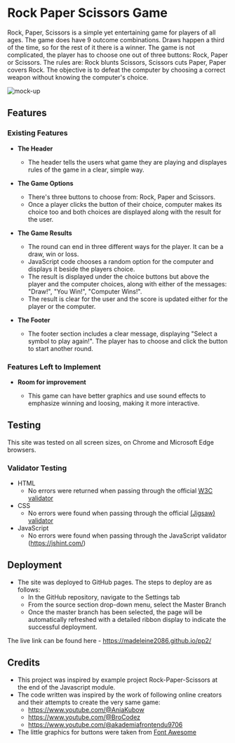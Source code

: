 # Rock Paper Scissors Game

Rock, Paper, Scissors is a simple yet entertaining game for players of all ages. The game does have 9 outcome combinations. Draws happen a third of the time, so for the rest of it there is a winner. The game is not complicated, the player has to choose one out of three buttons: Rock, Paper or Scissors. The rules are: Rock blunts Scissors, Scissors cuts Paper, Paper covers Rock. The objective is to defeat the computer by choosing a correct weapon without knowing the computer's choice.

![mock-up](https://github.com/madeleine2086/Game-Rock-Paper-Scissors/assets/136820651/881a5d56-bd5f-4a7d-bcf8-6eb6e78a19a1)

## Features

### Existing Features

- __The Header__

  - The header tells the users what game they are playing and displayes rules of the game in a clear, simple way.

- __The Game Options__

  - There's three buttons to choose from: Rock, Paper and Scissors.
  - Once a player clicks the button of their choice, computer makes its choice too and both choices are displayed along with the result for the user.

- __The Game Results__

  - The round can end in three different ways for the player. It can be a draw, win or loss.
  - JavaScript code chooses a random option for the computer and displays it beside the players choice.
  - The result is displayed under the choice buttons but above the player and the computer choices, along with either of the messages: "Draw!", "You Win!", "Computer Wins!".
  - The result is clear for the user and the score is updated either for the player or the computer.

- __The Footer__

  - The footer section includes a clear message, displaying "Select a symbol to play again!". The player has to choose and click the button to start another round.

### Features Left to Implement

- __Room for improvement__
  
  - This game can have better graphics and use sound effects to emphasize winning and loosing, making it more interactive.
  
## Testing

This site was tested on all screen sizes, on Chrome and Microsoft Edge browsers.

### Validator Testing

- HTML
  - No errors were returned when passing through the official [W3C validator](https://validator.w3.org/nu/?doc=https%3A%2F%2Fcode-institute-org.github.io%2Flove-running-2.0%2Findex.html)
- CSS
  - No errors were found when passing through the official [(Jigsaw) validator](https://jigsaw.w3.org/css-validator/validator?uri=https%3A%2F%2Fvalidator.w3.org%2Fnu%2F%3Fdoc%3Dhttps%253A%252F%252Fcode-institute-org.github.io%252Flove-running-2.0%252Findex.html&profile=css3svg&usermedium=all&warning=1&vextwarning=&lang=en#css)
- JavaScript
  - No errors were found when passing through the JavaScript validator (<https://jshint.com/>)

## Deployment

- The site was deployed to GitHub pages. The steps to deploy are as follows:
  - In the GitHub repository, navigate to the Settings tab
  - From the source section drop-down menu, select the Master Branch
  - Once the master branch has been selected, the page will be automatically refreshed with a detailed ribbon display to indicate the successful deployment.

The live link can be found here - <https://madeleine2086.github.io/pp2/>

## Credits

- This project was inspired by example project Rock-Paper-Scissors at the end of the Javascript module.
- The code written was inspired by the work of following online creators and their attempts to create the very same game:
  - <https://www.youtube.com/@AniaKubow>
  - <https://www.youtube.com/@BroCodez>
  - <https://www.youtube.com/@akademiafrontendu9706>
- The little graphics for buttons were taken from [Font Awesome](https://fontawesome.com/)
